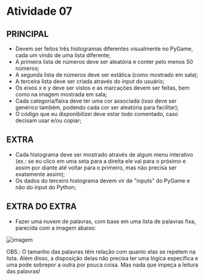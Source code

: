 # Atividade 07

## PRINCIPAL

* Devem ser feitos três histogramas diferentes visualmente no PyGame, cada um vindo de uma lista diferente;
* A primeira lista de números deve ser aleatória e conter pelo menos 50 números;
* A segunda lista de números deve ser estática (como mostrado em sala);
* A terceira lista deve ser criada através do input do usuário;
* Os eixos x e y deve ser vistos e as marcações devem ser feitas, bem como na imagem mostrada em sala;
* Cada categoria/faixa deve ter uma cor associada (isso deve ser genérico também, podendo cada cor ser aleatória para facilitar);
* O código que eu disponibilizei deve estar todo comentado, caso decisam usar e/ou copiar;

## EXTRA

* Cada histograma deve ser mostrado através de algum menu interativo (ex.: se eu clico em uma seta para a direita ele vai para o próximo e assim por diante até voltar para o primeiro, mas não precisa ser exatamente assim);
* Os dados do terceiro histograma devem vir de "inputs" do PyGame e não do input do Python;

## EXTRA DO EXTRA

* Fazer uma nuvem de palavras, com base em uma lista de palavras fixa, parecida com a imagem abaixo:

![imagem](https://i.pinimg.com/564x/b7/2f/76/b72f767f389321e4b6f0656c584424d7.jpg)

OBS.: O tamanho das palavras têm relação com quanto elas se repetem na lista. Além disso, a disposição delas não precisa ter uma lógica específica e uma pode sobrepor a outra por pouca coisa. Mas nada que impeça a leitura das palavras!
